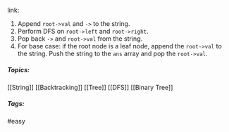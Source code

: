 link:

1. Append `root->val` and `->` to the string.
2. Perform DFS on `root->left` and `root->right`.
3. Pop back `->` and `root->val` from the string.
4. For base case: if the root node is a leaf node, append the `root->val` to the string. Push the string to the `ans` array and pop the `root->val`.

##### Topics:
[[String]] [[Backtracking]] [[Tree]] [[DFS]] [[Binary Tree]]

##### Tags:
#easy 